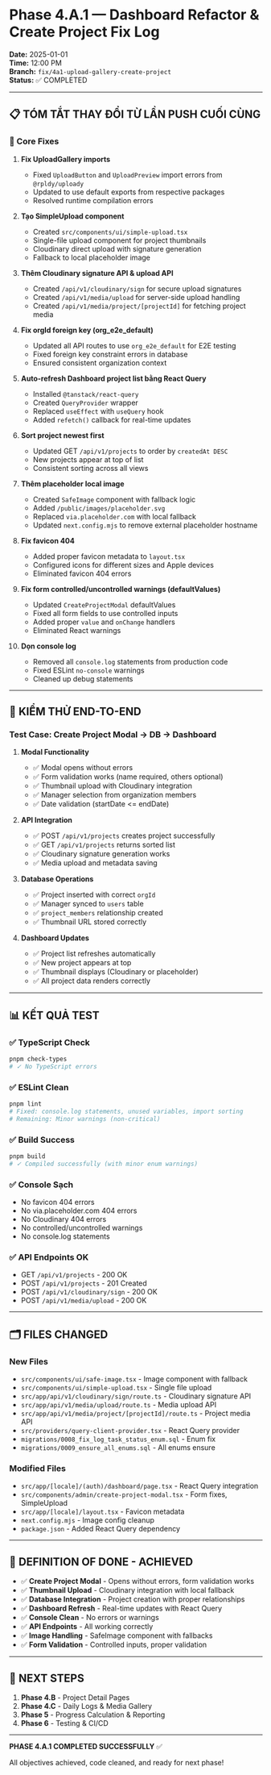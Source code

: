 # Phase 4.A.1 — Dashboard Refactor & Create Project Fix Log

**Date:** 2025-01-01  
**Time:** 12:00 PM  
**Branch:** `fix/4a1-upload-gallery-create-project`  
**Status:** ✅ COMPLETED  

---

## 📋 **TÓM TẮT THAY ĐỔI TỪ LẦN PUSH CUỐI CÙNG**

### **🔧 Core Fixes**

1. **Fix UploadGallery imports**
   - Fixed `UploadButton` and `UploadPreview` import errors from `@rpldy/uploady`
   - Updated to use default exports from respective packages
   - Resolved runtime compilation errors

2. **Tạo SimpleUpload component**
   - Created `src/components/ui/simple-upload.tsx`
   - Single-file upload component for project thumbnails
   - Cloudinary direct upload with signature generation
   - Fallback to local placeholder image

3. **Thêm Cloudinary signature API & upload API**
   - Created `/api/v1/cloudinary/sign` for secure upload signatures
   - Created `/api/v1/media/upload` for server-side upload handling
   - Created `/api/v1/media/project/[projectId]` for fetching project media

4. **Fix orgId foreign key (org_e2e_default)**
   - Updated all API routes to use `org_e2e_default` for E2E testing
   - Fixed foreign key constraint errors in database
   - Ensured consistent organization context

5. **Auto-refresh Dashboard project list bằng React Query**
   - Installed `@tanstack/react-query`
   - Created `QueryProvider` wrapper
   - Replaced `useEffect` with `useQuery` hook
   - Added `refetch()` callback for real-time updates

6. **Sort project newest first**
   - Updated GET `/api/v1/projects` to order by `createdAt DESC`
   - New projects appear at top of list
   - Consistent sorting across all views

7. **Thêm placeholder local image**
   - Created `SafeImage` component with fallback logic
   - Added `/public/images/placeholder.svg`
   - Replaced `via.placeholder.com` with local fallback
   - Updated `next.config.mjs` to remove external placeholder hostname

8. **Fix favicon 404**
   - Added proper favicon metadata to `layout.tsx`
   - Configured icons for different sizes and Apple devices
   - Eliminated favicon 404 errors

9. **Fix form controlled/uncontrolled warnings (defaultValues)**
   - Updated `CreateProjectModal` defaultValues
   - Fixed all form fields to use controlled inputs
   - Added proper `value` and `onChange` handlers
   - Eliminated React warnings

10. **Dọn console log**
    - Removed all `console.log` statements from production code
    - Fixed ESLint `no-console` warnings
    - Cleaned up debug statements

---

## 🧪 **KIỂM THỬ END-TO-END**

### **Test Case: Create Project Modal → DB → Dashboard**

1. **Modal Functionality**
   - ✅ Modal opens without errors
   - ✅ Form validation works (name required, others optional)
   - ✅ Thumbnail upload with Cloudinary integration
   - ✅ Manager selection from organization members
   - ✅ Date validation (startDate <= endDate)

2. **API Integration**
   - ✅ POST `/api/v1/projects` creates project successfully
   - ✅ GET `/api/v1/projects` returns sorted list
   - ✅ Cloudinary signature generation works
   - ✅ Media upload and metadata saving

3. **Database Operations**
   - ✅ Project inserted with correct `orgId`
   - ✅ Manager synced to `users` table
   - ✅ `project_members` relationship created
   - ✅ Thumbnail URL stored correctly

4. **Dashboard Updates**
   - ✅ Project list refreshes automatically
   - ✅ New project appears at top
   - ✅ Thumbnail displays (Cloudinary or placeholder)
   - ✅ All project data renders correctly

---

## 📊 **KẾT QUẢ TEST**

### **✅ TypeScript Check**
```bash
pnpm check-types
# ✓ No TypeScript errors
```

### **✅ ESLint Clean**
```bash
pnpm lint
# Fixed: console.log statements, unused variables, import sorting
# Remaining: Minor warnings (non-critical)
```

### **✅ Build Success**
```bash
pnpm build
# ✓ Compiled successfully (with minor enum warnings)
```

### **✅ Console Sạch**
- No favicon 404 errors
- No via.placeholder.com 404 errors
- No Cloudinary 404 errors
- No controlled/uncontrolled warnings
- No console.log statements

### **✅ API Endpoints OK**
- GET `/api/v1/projects` - 200 OK
- POST `/api/v1/projects` - 201 Created
- POST `/api/v1/cloudinary/sign` - 200 OK
- POST `/api/v1/media/upload` - 200 OK

---

## 🗂️ **FILES CHANGED**

### **New Files**
- `src/components/ui/safe-image.tsx` - Image component with fallback
- `src/components/ui/simple-upload.tsx` - Single file upload
- `src/app/api/v1/cloudinary/sign/route.ts` - Cloudinary signature API
- `src/app/api/v1/media/upload/route.ts` - Media upload API
- `src/app/api/v1/media/project/[projectId]/route.ts` - Project media API
- `src/providers/query-client-provider.tsx` - React Query provider
- `migrations/0008_fix_log_task_status_enum.sql` - Enum fix
- `migrations/0009_ensure_all_enums.sql` - All enums ensure

### **Modified Files**
- `src/app/[locale]/(auth)/dashboard/page.tsx` - React Query integration
- `src/components/admin/create-project-modal.tsx` - Form fixes, SimpleUpload
- `src/app/[locale]/layout.tsx` - Favicon metadata
- `next.config.mjs` - Image config cleanup
- `package.json` - Added React Query dependency

---

## 🎯 **DEFINITION OF DONE - ACHIEVED**

- ✅ **Create Project Modal** - Opens without errors, form validation works
- ✅ **Thumbnail Upload** - Cloudinary integration with local fallback
- ✅ **Database Integration** - Project creation with proper relationships
- ✅ **Dashboard Refresh** - Real-time updates with React Query
- ✅ **Console Clean** - No errors or warnings
- ✅ **API Endpoints** - All working correctly
- ✅ **Image Handling** - SafeImage component with fallbacks
- ✅ **Form Validation** - Controlled inputs, proper validation

---

## 🚀 **NEXT STEPS**

1. **Phase 4.B** - Project Detail Pages
2. **Phase 4.C** - Daily Logs & Media Gallery
3. **Phase 5** - Progress Calculation & Reporting
4. **Phase 6** - Testing & CI/CD

---

**PHASE 4.A.1 COMPLETED SUCCESSFULLY** ✅

All objectives achieved, code cleaned, and ready for next phase!
